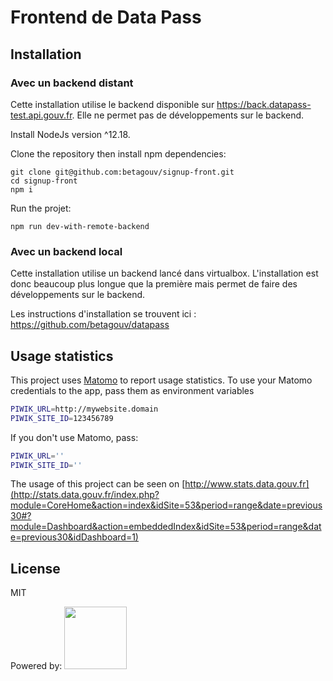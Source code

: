 # Frontend de Data Pass

## Installation

### Avec un backend distant

Cette installation utilise le backend disponible sur https://back.datapass-test.api.gouv.fr. Elle ne permet pas de développements sur le backend.

Install NodeJs version ^12.18.

Clone the repository then install npm dependencies:

```
git clone git@github.com:betagouv/signup-front.git
cd signup-front
npm i
```

Run the projet:

```
npm run dev-with-remote-backend
```

### Avec un backend local

Cette installation utilise un backend lancé dans virtualbox. L'installation est donc beaucoup plus longue que la première mais permet de faire des développements sur le backend.

Les instructions d'installation se trouvent ici : https://github.com/betagouv/datapass

## Usage statistics

This project uses [Matomo](https://matomo.org/) to report usage statistics.
To use your Matomo credentials to the app, pass them as environment variables

```bash
PIWIK_URL=http://mywebsite.domain
PIWIK_SITE_ID=123456789
```

If you don't use Matomo, pass:

```bash
PIWIK_URL=''
PIWIK_SITE_ID=''
```

The usage of this project can be seen on [http://www.stats.data.gouv.fr](http://stats.data.gouv.fr/index.php?module=CoreHome&action=index&idSite=53&period=range&date=previous30#?module=Dashboard&action=embeddedIndex&idSite=53&period=range&date=previous30&idDashboard=1)

## License

MIT

Powered by: [<img src="http://www.browserstack.com/images/layout/browserstack-logo-600x315.png" height="100"/>](https://www.browserstack.com/)
